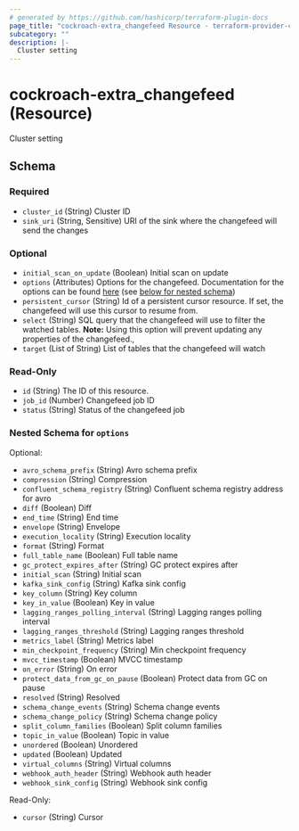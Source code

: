 ```yaml
---
# generated by https://github.com/hashicorp/terraform-plugin-docs
page_title: "cockroach-extra_changefeed Resource - terraform-provider-cockroach-extra"
subcategory: ""
description: |-
  Cluster setting
---
```


# cockroach-extra_changefeed (Resource)

Cluster setting



<!-- schema generated by tfplugindocs -->
## Schema

### Required

- `cluster_id` (String) Cluster ID
- `sink_uri` (String, Sensitive) URI of the sink where the changefeed will send the changes

### Optional

- `initial_scan_on_update` (Boolean) Initial scan on update
- `options` (Attributes) Options for the changefeed.
Documentation for the options can be found [here](https://www.cockroachlabs.com/docs/stable/create-changefeed#options) (see [below for nested schema](#nestedatt--options))
- `persistent_cursor` (String) Id of a persistent cursor resource.
If set, the changefeed will use this cursor to resume from.
- `select` (String) SQL query that the changefeed will use to filter the watched tables.
**Note:** Using this option will prevent updating any properties of the changefeed.,
- `target` (List of String) List of tables that the changefeed will watch

### Read-Only

- `id` (String) The ID of this resource.
- `job_id` (Number) Changefeed job ID
- `status` (String) Status of the changefeed job

<a id="nestedatt--options"></a>
### Nested Schema for `options`

Optional:

- `avro_schema_prefix` (String) Avro schema prefix
- `compression` (String) Compression
- `confluent_schema_registry` (String) Confluent schema registry address for avro
- `diff` (Boolean) Diff
- `end_time` (String) End time
- `envelope` (String) Envelope
- `execution_locality` (String) Execution locality
- `format` (String) Format
- `full_table_name` (Boolean) Full table name
- `gc_protect_expires_after` (String) GC protect expires after
- `initial_scan` (String) Initial scan
- `kafka_sink_config` (String) Kafka sink config
- `key_column` (String) Key column
- `key_in_value` (Boolean) Key in value
- `lagging_ranges_polling_interval` (String) Lagging ranges polling interval
- `lagging_ranges_threshold` (String) Lagging ranges threshold
- `metrics_label` (String) Metrics label
- `min_checkpoint_frequency` (String) Min checkpoint frequency
- `mvcc_timestamp` (Boolean) MVCC timestamp
- `on_error` (String) On error
- `protect_data_from_gc_on_pause` (Boolean) Protect data from GC on pause
- `resolved` (String) Resolved
- `schema_change_events` (String) Schema change events
- `schema_change_policy` (String) Schema change policy
- `split_column_families` (Boolean) Split column families
- `topic_in_value` (Boolean) Topic in value
- `unordered` (Boolean) Unordered
- `updated` (Boolean) Updated
- `virtual_columns` (String) Virtual columns
- `webhook_auth_header` (String) Webhook auth header
- `webhook_sink_config` (String) Webhook sink config

Read-Only:

- `cursor` (String) Cursor

